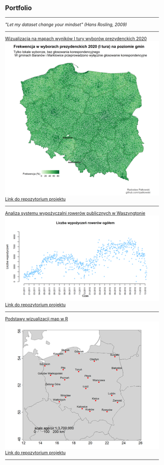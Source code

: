 ## Portfolio

---

*"Let my dataset change your mindset" (Hans Rosling, 2009)*

---

[Wizualizacja na mapach wyników I tury wyborów prezydenckich 2020](/I_tura)
<img src="https://github.com/rpalkowski/wybory-2020/blob/master/I_tura/wykresy/frekwencja_mapa-1.png?raw=true"/>
[Link do repozytorium projektu](https://github.com/rpalkowski/wybory-2020/tree/master/I_tura)

---

[Analiza systemu wypożyczalni rowerów publicznych w Waszyngtonie](/bike_sharing)
<img src="https://github.com/rpalkowski/bike-sharing/blob/master/wykresy/bike-sharing-1-1.png?raw=true"/>
[Link do repozytorium projektu](https://github.com/rpalkowski/bike-sharing)

---

[Podstawy wizualizacji map w R](/basic_maps)
<img src="https://github.com/rpalkowski/basic-maps/blob/master/wykresy/basic_maps_4-1.png?raw=true"/>
[Link do repozytorium projektu](https://github.com/rpalkowski/basic-maps)

---




<!-- 
[(Tableau) Airline On-Time Performance Exploration](https://public.tableau.com/profile/evanca#!/vizhome/AirlineOn-TimePerformanceExploration/Story)
<img src="https://github.com/evanca/evanca.github.io/blob/master/images/dand_p8_thumbnail.jpg?raw=true"/>
---
[(Python) Wrangling and Analyzing WeRateDogs Data](https://github.com/evanca/data-analysis_python_weratedogs-wrangling)
<img src="https://github.com/evanca/evanca.github.io/blob/master/images/dand_p7_thumbnail.jpg?raw=true"/>
---
[(Python) eProcurement System Data Scraping Project](https://github.com/evanca/data-analysis_python_eprocurement-system-data-scraping)
<img src="https://github.com/evanca/evanca.github.io/blob/master/images/eis_thumbnail.jpg?raw=true"/>
---
[(R) Red Wine Exploration: Investigating a Coherence Between Chemical Properties of the Wine and Wine Quality Rating](https://github.com/evanca/data-analysis_r_red-wine-exploration)
<img src="https://github.com/evanca/evanca.github.io/blob/master/images/dand_p6_thumbnail.jpg?raw=true"/>
---
 ### Android Development
- [Inventory](https://github.com/evanca/ABND_P8-P9_Inventory)
- [Riga Tour Guide](https://github.com/evanca/ABND_P5_Riga-Tour-Guide)
- [News Feed](https://github.com/evanca/ABND_P6-P7_News-Feed)
- [Quiz](https://github.com/evanca/ABND_P3)
- [Score Keeper](https://github.com/evanca/ABND_P2)
---
### Publications
- [Create Your Very First App in Flutter - a Tutorial for Complete Beginners](https://medium.com/@evanca/create-your-very-first-app-in-flutter-a-tutorial-for-complete-beginners-3bb5eeaca520)
- [Android Tutorial for Beginners: Create a Pie Chart With XML](https://medium.com/@evanca/android-tutorial-for-beginners-create-a-pie-chart-with-xml-36e67dabe67f)
a normal html comment -->



<!-- 
---
layout: default
---
---
Text can be **bold**, _italic_, or ~~strikethrough~~.
---
[Link to another page](./another-page.html).
---
There should be whitespace between paragraphs.
---
There should be whitespace between paragraphs. We recommend including a README, or a file with information about your project.
---
# Header 1
---
This is a normal paragraph following a header. GitHub is a code hosting platform for version control and collaboration. It lets you and others work together on projects from anywhere.
---
## Header 2
---
> This is a blockquote following a header.
>
> When something is important enough, you do it even if the odds are not in your favor.
---
### Header 3
---
```js
// Javascript code with syntax highlighting.
var fun = function lang(l) {
  dateformat.i18n = require('./lang/' + l)
  return true;
}
```
---
```ruby
# Ruby code with syntax highlighting
GitHubPages::Dependencies.gems.each do |gem, version|
  s.add_dependency(gem, "= #{version}")
end
```
---
#### Header 4
---
*   This is an unordered list following a header.
*   This is an unordered list following a header.
*   This is an unordered list following a header.
---
##### Header 5
---
1.  This is an ordered list following a header.
2.  This is an ordered list following a header.
3.  This is an ordered list following a header.
---
###### Header 6
---
| head1        | head two          | three |
|:-------------|:------------------|:------|
| ok           | good swedish fish | nice  |
| out of stock | good and plenty   | nice  |
| ok           | good `oreos`      | hmm   |
| ok           | good `zoute` drop | yumm  |
---
### There's a horizontal rule below this.
---
* * *
---
### Here is an unordered list:
---
*   Item foo
*   Item bar
*   Item baz
*   Item zip
---
### And an ordered list:
---
1.  Item one
1.  Item two
1.  Item three
1.  Item four
---
### And a nested list:
---
- level 1 item
  - level 2 item
  - level 2 item
    - level 3 item
    - level 3 item
- level 1 item
  - level 2 item
  - level 2 item
  - level 2 item
- level 1 item
  - level 2 item
  - level 2 item
- level 1 item
---
### Small image
---
![Octocat](https://github.githubassets.com/images/icons/emoji/octocat.png)
---
### Large image
---
![Branching](https://guides.github.com/activities/hello-world/branching.png)
---
---
### Definition lists can be used with HTML syntax.
---
<dl>
<dt>Name</dt>
<dd>Godzilla</dd>
<dt>Born</dt>
<dd>1952</dd>
<dt>Birthplace</dt>
<dd>Japan</dd>
<dt>Color</dt>
<dd>Green</dd>
</dl>
---
```
Long, single-line code blocks should not wrap. They should horizontally scroll if they are too long. This line should be long enough to demonstrate this.
```
---
```
The final element.
```
-->

